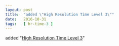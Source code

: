 ```yaml
---
layout: post
title:  "added \"High Resolution Time Level 3\""
date:   2016-10-31
tags:   [ hr-time-3 ]
---
```


added "[High Resolution Time Level 3](/spec/hr-time-3)"

